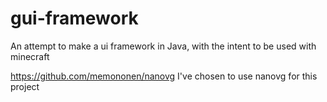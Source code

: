 # gui-framework
An attempt to make a ui framework in Java, with the intent to be used with minecraft

https://github.com/memononen/nanovg
I've chosen to use nanovg for this project
